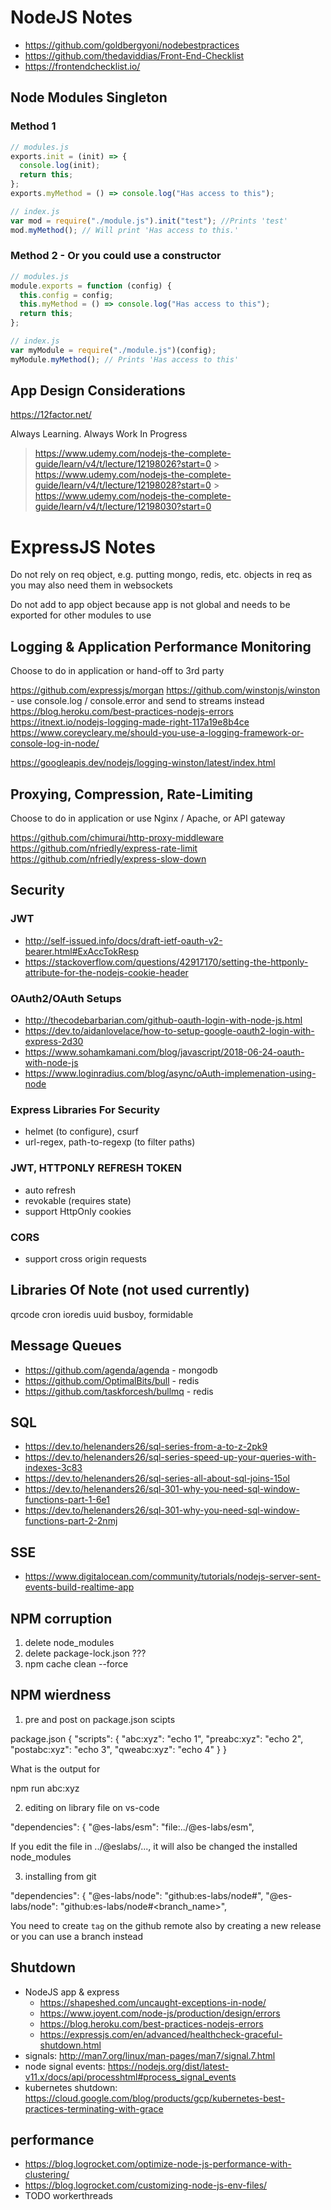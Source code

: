 # NodeJS Notes

- https://github.com/goldbergyoni/nodebestpractices
- https://github.com/thedaviddias/Front-End-Checklist
- https://frontendchecklist.io/

## Node Modules Singleton

### Method 1

```js
// modules.js
exports.init = (init) => {
  console.log(init);
  return this;
};
exports.myMethod = () => console.log("Has access to this");
```

```js
// index.js
var mod = require("./module.js").init("test"); //Prints 'test'
mod.myMethod(); // Will print 'Has access to this.'
```

### Method 2 - Or you could use a constructor

```js
// modules.js
module.exports = function (config) {
  this.config = config;
  this.myMethod = () => console.log("Has access to this");
  return this;
};
```

```js
// index.js
var myModule = require("./module.js")(config);
myModule.myMethod(); // Prints 'Has access to this'
```

## App Design Considerations

https://12factor.net/

Always Learning. Always Work In Progress

> https://www.udemy.com/nodejs-the-complete-guide/learn/v4/t/lecture/12198026?start=0 > https://www.udemy.com/nodejs-the-complete-guide/learn/v4/t/lecture/12198028?start=0 > https://www.udemy.com/nodejs-the-complete-guide/learn/v4/t/lecture/12198030?start=0

# ExpressJS Notes

Do not rely on req object, e.g. putting mongo, redis, etc. objects in req as you may also need them in websockets

Do not add to app object because app is not global and needs to be exported for other modules to use

## Logging & Application Performance Monitoring

Choose to do in application or hand-off to 3rd party

https://github.com/expressjs/morgan
https://github.com/winstonjs/winston - use console.log / console.error and send to streams instead
https://blog.heroku.com/best-practices-nodejs-errors
https://itnext.io/nodejs-logging-made-right-117a19e8b4ce
https://www.coreycleary.me/should-you-use-a-logging-framework-or-console-log-in-node/

https://googleapis.dev/nodejs/logging-winston/latest/index.html

## Proxying, Compression, Rate-Limiting

Choose to do in application or use Nginx / Apache, or API gateway

https://github.com/chimurai/http-proxy-middleware
https://github.com/nfriedly/express-rate-limit
https://github.com/nfriedly/express-slow-down

## Security

### JWT

- http://self-issued.info/docs/draft-ietf-oauth-v2-bearer.html#ExAccTokResp
- https://stackoverflow.com/questions/42917170/setting-the-httponly-attribute-for-the-nodejs-cookie-header

### OAuth2/OAuth Setups

- http://thecodebarbarian.com/github-oauth-login-with-node-js.html
- https://dev.to/aidanlovelace/how-to-setup-google-oauth2-login-with-express-2d30
- https://www.sohamkamani.com/blog/javascript/2018-06-24-oauth-with-node-js
- https://www.loginradius.com/blog/async/oAuth-implemenation-using-node

### Express Libraries For Security

- helmet (to configure), csurf
- url-regex, path-to-regexp (to filter paths)

### JWT, HTTPONLY REFRESH TOKEN

- auto refresh
- revokable (requires state)
- support HttpOnly cookies

### CORS

- support cross origin requests

## Libraries Of Note (not used currently)

qrcode
cron
ioredis
uuid
busboy, formidable

## Message Queues

- https://github.com/agenda/agenda - mongodb
- https://github.com/OptimalBits/bull - redis
- https://github.com/taskforcesh/bullmq - redis

## SQL

- https://dev.to/helenanders26/sql-series-from-a-to-z-2pk9
- https://dev.to/helenanders26/sql-series-speed-up-your-queries-with-indexes-3c83
- https://dev.to/helenanders26/sql-series-all-about-sql-joins-15ol
- https://dev.to/helenanders26/sql-301-why-you-need-sql-window-functions-part-1-6e1
- https://dev.to/helenanders26/sql-301-why-you-need-sql-window-functions-part-2-2nmj

## SSE

- https://www.digitalocean.com/community/tutorials/nodejs-server-sent-events-build-realtime-app

## NPM corruption

1. delete node_modules
2. delete package-lock.json ???
3. npm cache clean --force

## NPM wierdness

1. pre and post on package.json scipts

package.json
{
"scripts": {
"abc:xyz": "echo 1",
"preabc:xyz": "echo 2",
"postabc:xyz": "echo 3",
"qweabc:xyz": "echo 4"
}
}

What is the output for

npm run abc:xyz

2. editing on library file on vs-code

"dependencies": {
"@es-labs/esm": "file:../@es-labs/esm",

If you edit the file in ../@eslabs/..., it will also be changed the installed node_modules

3. installing from git

"dependencies": {
"@es-labs/node": "github:es-labs/node#<tag>",
"@es-labs/node": "github:es-labs/node#<branch_name>",

You need to create `tag` on the github remote also by creating a new release or you can use a branch instead

## Shutdown

- NodeJS app & express
  - https://shapeshed.com/uncaught-exceptions-in-node/
  - https://www.joyent.com/node-js/production/design/errors
  - https://blog.heroku.com/best-practices-nodejs-errors
  - https://expressjs.com/en/advanced/healthcheck-graceful-shutdown.html
- signals: http://man7.org/linux/man-pages/man7/signal.7.html
- node signal events: https://nodejs.org/dist/latest-v11.x/docs/api/processhtml#process_signal_events
- kubernetes shutdown: https://cloud.google.com/blog/products/gcp/kubernetes-best-practices-terminating-with-grace

## performance

- https://blog.logrocket.com/optimize-node-js-performance-with-clustering/
- https://blog.logrocket.com/customizing-node-js-env-files/
- TODO workerthreads

